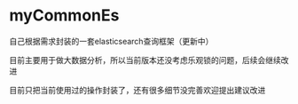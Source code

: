 # myCommonEs
 自己根据需求封装的一套elasticsearch查询框架（更新中）

目前主要用于做大数据分析，所以当前版本还没考虑乐观锁的问题，后续会继续改进

目前只把当前使用过的操作封装了，还有很多细节没完善欢迎提出建议改进
